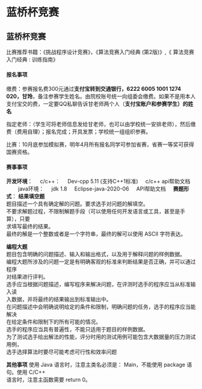 # 蓝桥杯竞赛
## 蓝桥杯竞赛

比赛推荐书籍：《挑战程序设计竞赛》，《算法竞赛入门经典 (第2版)》,《 算法竞赛入门经典 : 训练指南》
#### 报名事项
缴费：参赛报名费300元通过**支付宝转到交通银行，6222  6005  1001  1274  020，甘玲**，备注参赛学生姓名。由院校账号统一向组委会缴费。如果不是用本人支付宝交的费，一定要QQ私聊告诉甘老师两个人（**支付宝账户和参赛学生）的姓名**
      
指定老师：（学生可将老师信息发给甘老师，也可以由学校统一安排老师），然后缴费（费用自理）；报名完成；开具发票；学校统一组组织参赛。

比赛：10月底参加模拟赛，明年4月所有报名同学可参加省赛，省赛一等奖可获得国赛资格。

#### 赛事事项
**开发环境**：
    c/c++：
    Dev-cpp 5.11 (支持C++1标准)
    c/c++ api帮助文档
    
    java环境：
    jdk 1.8
    Eclipse-java-2020-06
    API帮助文档
    
**赛题形式**：
**结果填空题**  
题目描述一个具有确定解的问题。要求选手对问题的解填空。  
不要求解题过程，不限制解题手段（可以使用任何开发语言或工具，甚至是手算），只要  
求填写最终的结果。  
最终的解是一个整数或者是一个字符串，最终的解可以使用 ASCII 字符表达。 
 
**编程大题**  
题目包含明确的问题描述、输入和输出格式，以及用于解释问题的样例数据。  
编程大题所涉及的问题一定是有明确客观的标准来判断结果是否正确，并可以通过程序  
对结果进行评判。  
选手应当根据问题描述，编写程序来解决问题，在评测时选手的程序应当从标准输入读  
入数据，并将最终的结果输出到标准输出中。  
在问题描述中会明确说明给定的条件和限制，明确问题的任务，选手的程序应当能解决  
在给定条件和限制下的所有可能的情况。  
选手的程序应当具有普遍性，不能只适用于题目的样例数据。  
为了测试选手给出解法的性能，评分时用的测试用例可能包含大数据量的压力测试用例，  
选手选择算法时要尽可能考虑可行性和效率问题

**其他事项**
使用 Java 语言时，注意主类名必须是： Main，不能使用 package 语句。使用 C/C++  
语言时，注意主函数需要 return 0。
